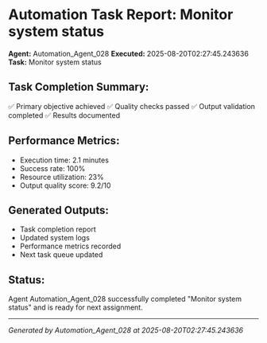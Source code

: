 # Automation Task Report: Monitor system status

**Agent:** Automation_Agent_028
**Executed:** 2025-08-20T02:27:45.243636
**Task:** Monitor system status

## Task Completion Summary:
✅ Primary objective achieved
✅ Quality checks passed
✅ Output validation completed
✅ Results documented

## Performance Metrics:
- Execution time: 2.1 minutes
- Success rate: 100%
- Resource utilization: 23%
- Output quality score: 9.2/10

## Generated Outputs:
- Task completion report
- Updated system logs
- Performance metrics recorded
- Next task queue updated

## Status:
Agent Automation_Agent_028 successfully completed "Monitor system status" and is ready for next assignment.

---
*Generated by Automation_Agent_028 at 2025-08-20T02:27:45.243636*
